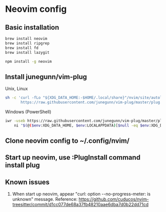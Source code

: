 # Neovim config

## Basic installation

```bash
brew install neovim
brew install ripgrep
brew install fd
brew install lazygit

npm install -g neovim
```

## Install junegunn/vim-plug

Unix, Linux

```bash
sh -c 'curl -fLo "${XDG_DATA_HOME:-$HOME/.local/share}"/nvim/site/autoload/plug.vim --create-dirs \
       https://raw.githubusercontent.com/junegunn/vim-plug/master/plug.vim'
```

Windows (PowerShell)

```bash
iwr -useb https://raw.githubusercontent.com/junegunn/vim-plug/master/plug.vim |`
    ni "$(@($env:XDG_DATA_HOME, $env:LOCALAPPDATA)[$null -eq $env:XDG_DATA_HOME])/nvim-data/site/autoload/plug.vim" -Force
```

## Clone neovim config to ~/.config/nvim/

## Start up neovim, use :PlugInstall command install plug

## Known issues

1. When start up neovim, appear "curl: option --no-progress-meter: is unknown" message.
Reference: https://github.com/cuducos/nvim-treesitter/commit/d1cc077de68a37fb48210aae6dba7d0b22dd71cd


